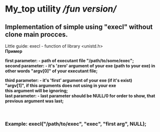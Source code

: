 My_top utility */fun version/*
===

 Implementation of simple using "execl" without clone main procces.
   -------------------------
   

Little guide: execl - function of library <unistd.h><b/> <br>
__Пример__
 
 **first parameter:** - path of executant file "/path/to/some/exec"; <br>
**second parameter:** - it's 'zero' argument of your exe (path to your exe)
             	        in other words "argv[0]" of your executant file;
			
   third parameter: - it's 'first' argument of your exe (if it's exist)<br>
		                     "argv[1]", if this arguments does not using in your exe<br>
	      	              this argument will be ignoring;<br>
   last parameter: - last parameter should be NULL/0 for order to show, that<br>
                   	 	previous argument was last;<br>
<br>
<br>

<h3>Example:   execl("/path/to/exec", "exec", "first arg", NULL);<h3/>




